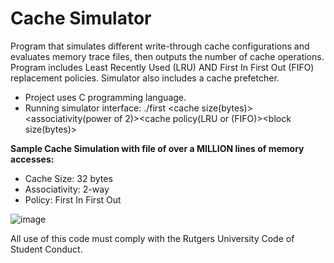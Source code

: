 # Cache Simulator
Program that simulates different write-through cache configurations and evaluates memory trace files, then outputs the number of cache operations. Program includes Least Recently Used (LRU) AND First In First Out (FIFO) replacement policies. Simulator also includes a cache prefetcher.   

* Project uses C programming language.
* Running simulator interface: ./first <cache size(bytes)><associativity(power of 2)><cache policy(LRU or (FIFO)><block size(bytes)><memory trace file>


**Sample Cache Simulation with file of over a **MILLION** lines of memory accesses:**
* Cache Size: 32 bytes
* Associativity: 2-way
* Policy: First In First Out

![image](https://user-images.githubusercontent.com/39894720/50580644-36f03e00-0e1f-11e9-9d99-51dc1600814f.png)

All use of this code must comply with the Rutgers University Code of Student Conduct.
